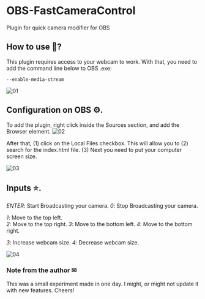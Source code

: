 # OBS-FastCameraControl
 Plugin for quick camera modifier for OBS
 
## How to use 🤔?
This plugin requires access to your webcam to work. With that, you need to add the command line below to OBS .exe:

`--enable-media-stream`

![01](https://github.com/orbtz/OBS-QuickCameraControl/blob/master/readme_images/img_01.png "OBS Configuration")

## Configuration on OBS ⚙.
To add the plugin, right click inside the Sources section, and add the Browser element.
![02](https://github.com/orbtz/OBS-QuickCameraControl/blob/master/readme_images/img_02.png "Inside OBS")

After that, (1) click on the Local Files checkbox. This will allow you to (2) search for the index.html file. (3) Next you need to put your computer screen size.

![03](https://github.com/orbtz/OBS-QuickCameraControl/blob/master/readme_images/img_03.png "Plugin Configuration")

## Inputs ⭐.
*ENTER*: Start Broadcasting your camera.
*0*: Stop Broadcasting your camera.

*1*: Move to the top left.\
*2*: Move to the top right.
*3*: Move to the bottom left.
*4*: Move to the bottom right.

*3*: Increase webcam size.
*4*: Decrease webcam size.

![04](https://github.com/orbtz/OBS-QuickCameraControl/blob/master/readme_images/gif_01.gif "Good!")

### Note from the author ✉
This was a small experiment made in one day. I might, or might not update it with new features. Cheers!
